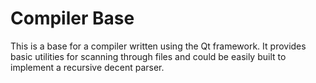 # Compiler Base

This is a base for a compiler written using the Qt framework. It provides basic utilities for scanning through files and could be easily built to implement a recursive decent parser.
